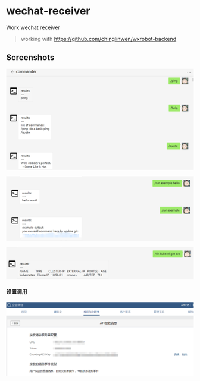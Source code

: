 # wechat-receiver
Work wechat receiver

> working with https://github.com/chinglinwen/wxrobot-backend


## Screenshots

![1](docs/commander1.png)

![3](docs/commander3.png)

![4](docs/commander4.png)

#### 设置调用

![call](docs/wechat-call.png)
